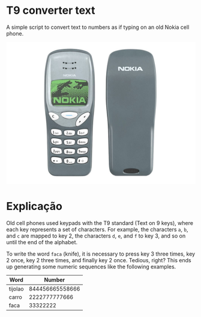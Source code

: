 # T9 converter text

A simple script to convert text to numbers as if typing on an old Nokia cell phone.

![nokia](nokia.jpeg)

# Explicação

Old cell phones used keypads with the T9 standard (Text on 9 keys), where each key represents a set of characters. For example, the characters `a`, `b`, and `c` are mapped to key 2, the characters `d`, `e`, and `f` to key 3, and so on until the end of the alphabet.

To write the word `faca` (knife), it is necessary to press key 3 three times, key 2 once, key 2 three times, and finally key 2 once. Tedious, right? This ends up generating some numeric sequences like the following examples.


| Word    | Number          |
|---------|-----------------|
| tijolao | 844456665558666 |
| carro   | 2222777777666   |
| faca    | 33322222        |
